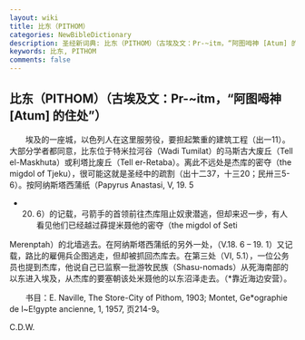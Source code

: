 ```yaml
---
layout: wiki
title: 比东（PITHOM）
categories: NewBibleDictionary
description: 圣经新词典: 比东（PITHOM）（古埃及文：Pr-~itm，“阿图呣神 [Atum] 的住处”）
keywords: 比东, PITHOM
comments: false
---
```


## 比东（PITHOM）（古埃及文：Pr-~itm，“阿图呣神 [Atum] 的住处”）

　　埃及的一座城，以色列人在这里服劳役，要担起繁重的建筑工程（出一11）。大部分学者都同意，比东位于特米拉河谷（Wadi Tumilat）的马斯古大废丘（Tell el-Maskhuta）或利塔比废丘（Tell er-Retaba）。离此不远处是杰库的密夺（the migdol of Tjeku），很可能这就是圣经中的疏割（出十二37，十三20；民卅三5-6）。按阿纳斯塔西蒲纸（Papyrus Anastasi, V, 19. 5

- 20. 6）的记载，弓箭手的首领前往杰库阻止奴隶潜逃，但却来迟一步，有人看见他们已经越过薛提米聂他的密夺（the migdol of Seti

Merenptah）的北墙逃去。在阿纳斯塔西蒲纸的另外一处，（V.18. 6 – 19. 1）又记载，路比的雇佣兵企图逃走，但却被抓回杰库去。在第三处（VI, 5.1），一位公务员也提到杰库，他说自己已监察一批游牧民族（Shasu-nomads）从死海南部的以东进入埃及，从杰库的要塞朝该处米聂他的以东沼泽走去。（*靠近海边安营）。

　　书目：E. Naville, The Store-City of Pithom, 1903; Montet, Ge*ographie de l~E!gypte ancienne, 1, 1957, 页214-9。

C.D.W.








